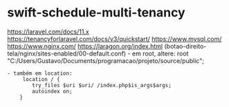 # swift-schedule-multi-tenancy
 
https://laravel.com/docs/11.x
https://tenancyforlaravel.com/docs/v3/quickstart/
https://www.mysql.com/
https://www.nginx.com/
https://laragon.org/index.html (botao-direito-tela/nginx/sites-enabled/00-default.conf)
    - em root, altere:
        root "C:/Users/Gustavo/Documents/programacao/projeto/source/public";

    - também em location:
         location / {
            try_files $uri $uri/ /index.php$is_args$args;
		    autoindex on;
        }